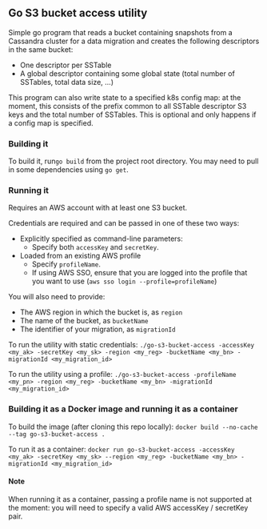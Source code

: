 ## Go S3 bucket access utility
Simple go program that reads a bucket containing snapshots from a Cassandra cluster for a data migration and creates 
the following descriptors in the same bucket:
- One descriptor per SSTable
- A global descriptor containing some global state (total number of SSTables, total data size, ...)

This program can also write state to a specified k8s config map: at the moment, this consists of the prefix common to 
all SSTable descriptor S3 keys and the total number of SSTables. This is optional and only happens if a config map is specified. 

### Building it
To build it, run`go build` from the project root directory. You may need to pull in some dependencies using `go get`.

### Running it

Requires an AWS account with at least one S3 bucket.

Credentials are required and can be passed in one of these two ways:
- Explicitly specified as command-line parameters:
    - Specify both `accessKey` and `secretKey`.
- Loaded from an existing AWS profile
    - Specify `profileName`.
    - If using AWS SSO, ensure that you are logged into the profile that you want to use (`aws sso login --profile=profileName`)

You will also need to provide:
- The AWS region in which the bucket is, as `region`
- The name of the bucket, as `bucketName`
- The identifier of your migration, as `migrationId`

To run the utility with static credentials:
`./go-s3-bucket-access -accessKey <my_ak> -secretKey <my_sk> -region <my_reg> -bucketName <my_bn> -migrationId <my_migration_id>`

To run the utility using a profile:
`./go-s3-bucket-access -profileName <my_pn> -region <my_reg> -bucketName <my_bn> -migrationId <my_migration_id>`

### Building it as a Docker image and running it as a container

To build the image (after cloning this repo locally):
`docker build --no-cache --tag go-s3-bucket-access .`

To run it as a container:
`docker run go-s3-bucket-access -accessKey <my_ak> -secretKey <my_sk> --region <my_reg> -bucketName <my_bn> -migrationId <my_migration_id>`

#### Note

When running it as a container, passing a profile name is not supported at the moment: you will need to specify a valid AWS accessKey / secretKey pair. 